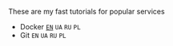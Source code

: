 These are my fast tutorials for popular services
- Docker 
<code><a href="https://github.com/AlexShopiak/tutorials/blob/main/Docker/Docker_EN.md">EN</a></code>
<code>UA</code>
<code>RU</code>
<code>PL</code>
- Git
<code>EN</code>
<code>UA</code>
<code>RU</code>
<code>PL</code>
